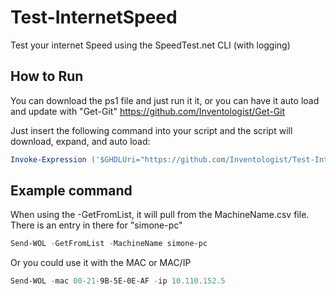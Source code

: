 # Test-InternetSpeed
 Test your internet Speed using the SpeedTest.net CLI (with logging)
 
 ## How to Run
 You can download the ps1 file and just run it it, or you can have it auto load and update with "Get-Git" https://github.com/Inventologist/Get-Git
 
 Just insert the following command into your script and the script will download, expand, and auto load:</br>
 ```powershell
 Invoke-Expression ('$GHDLUri="https://github.com/Inventologist/Test-InternetSpeed/archive/master.zip";$GHUser="Inventologist";$GHRepo="Test-InternetSpeed";$ForceRefresh="Yes"' + (new-object net.webclient).DownloadString('https://raw.githubusercontent.com/Inventologist/Get-Git/master/Get-Git.ps1'))
 ```
 
 ## Example command
 When using the -GetFromList, it will pull from the MachineName.csv file.  There is an entry in there for "simone-pc"</br>
  ```powershell
 Send-WOL -GetFromList -MachineName simone-pc
 ```
Or you could use it with the MAC or MAC/IP
  ```powershell
 Send-WOL -mac 00-21-9B-5E-0E-AF -ip 10.110.152.5
 ```
